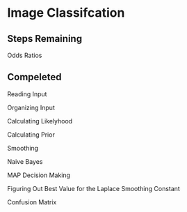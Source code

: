# Image Classifcation
## Steps Remaining

Odds Ratios

## Compeleted
Reading Input

Organizing Input

Calculating Likelyhood

Calculating Prior

Smoothing

Naive Bayes

MAP Decision Making

Figuring Out Best Value for the Laplace Smoothing Constant

Confusion Matrix
